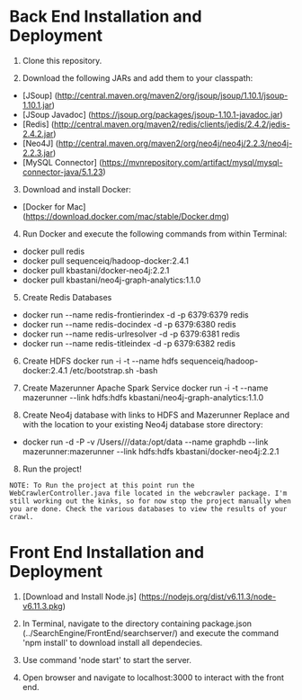 # Back End Installation and Deployment

1) Clone this repository.

2) Download the following JARs and add them to your classpath:
- [JSoup] (http://central.maven.org/maven2/org/jsoup/jsoup/1.10.1/jsoup-1.10.1.jar)
- [JSoup Javadoc] (https://jsoup.org/packages/jsoup-1.10.1-javadoc.jar)
- [Redis] (http://central.maven.org/maven2/redis/clients/jedis/2.4.2/jedis-2.4.2.jar)
- [Neo4J] (http://central.maven.org/maven2/org/neo4j/neo4j/2.2.3/neo4j-2.2.3.jar)
- [MySQL Connector] (https://mvnrepository.com/artifact/mysql/mysql-connector-java/5.1.23)

        
3) Download and install Docker:
- [Docker for Mac] (https://download.docker.com/mac/stable/Docker.dmg)

4) Run Docker and execute the following commands from within Terminal:

- docker pull redis
- docker pull sequenceiq/hadoop-docker:2.4.1
- docker pull kbastani/docker-neo4j:2.2.1
- docker pull kbastani/neo4j-graph-analytics:1.1.0

5) Create Redis Databases
- docker run --name redis-frontierindex -d -p 6379:6379 redis
- docker run --name redis-docindex -d -p 6379:6380 redis
- docker run --name redis-urlresolver -d -p 6379:6381 redis
- docker run --name redis-titleindex -d -p 6379:6382 redis

6) Create HDFS
docker run -i -t --name hdfs sequenceiq/hadoop-docker:2.4.1 /etc/bootstrap.sh -bash

7) Create Mazerunner Apache Spark Service
docker run -i -t --name mazerunner --link hdfs:hdfs kbastani/neo4j-graph-analytics:1.1.0

9) Create Neo4j database with links to HDFS and Mazerunner
 Replace <user> and <neo4j-path> with the location to your existing Neo4j database store directory:
- docker run -d -P -v /Users/<user>/<neo4j-path>/data:/opt/data --name graphdb --link mazerunner:mazerunner --link hdfs:hdfs kbastani/docker-neo4j:2.2.1


8) Run the project!
```
NOTE: To Run the project at this point run the WebCrawlerController.java file located in the webcrawler package. I'm still working out the kinks, so for now stop the project manually when you are done. Check the various databases to view the results of your crawl.
```  

# Front End Installation and Deployment

1) [Download and Install Node.js] (https://nodejs.org/dist/v6.11.3/node-v6.11.3.pkg)

2) In Terminal, navigate to the directory containing package.json (../SearchEngine/FrontEnd/searchserver/) and execute the command 'npm install' to download install all dependecies.
 
 3) Use command 'node start' to start the server.
 
 4) Open browser and navigate to localhost:3000 to interact with the front end.



 
